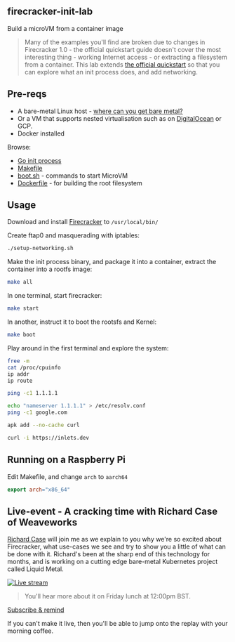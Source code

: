 ## firecracker-init-lab

Build a microVM from a container image

> Many of the examples you'll find are broken due to changes in Firecracker 1.0 - the official quickstart guide doesn't cover the most interesting thing - working Internet access - or extracting a filesystem from a container. This lab extends [the official quickstart](https://github.com/firecracker-microvm/firecracker/blob/main/docs/getting-started.md) so that you can explore what an init process does, and add networking.

## Pre-reqs

* A bare-metal Linux host - [where can you get bare metal?](https://github.com/alexellis/awesome-baremetal#bare-metal-cloud)
* Or a VM that supports nested virtualisation such as on [DigitalOcean](https://m.do.co/c/8d4e75e9886f) or GCP. 
* Docker installed

Browse:

* [Go init process](/init/main.go)
* [Makefile](/Makefile)
* [boot.sh](/boot.sh) - commands to start MicroVM
* [Dockerfile](/Dockerfile) - for building the root filesystem

## Usage

Download and install [Firecracker](https://github.com/firecracker-microvm/firecracker/releases/tag/v1.0.0) to `/usr/local/bin/`

Create ftap0 and masquerading with iptables:

```bash
./setup-networking.sh
```

Make the init process binary, and package it into a container, extract the container into a rootfs image:

```bash
make all
```

In one terminal, start firecracker:

```bash
make start
```

In another, instruct it to boot the rootsfs and Kernel:

```bash
make boot
```

Play around in the first terminal and explore the system:

```bash
free -m
cat /proc/cpuinfo
ip addr
ip route

ping -c1 1.1.1.1

echo "nameserver 1.1.1.1" > /etc/resolv.conf
ping -c1 google.com

apk add --no-cache curl

curl -i https://inlets.dev
```

## Running on a Raspberry Pi

Edit Makefile, and change `arch` to `aarch64`

```Makefile
export arch="x86_64"
```

## Live-event - A cracking time with Richard Case of Weaveworks

[Richard Case](https://twitter.com/fruit_case) will join me as we explain to you why we're so excited about Firecracker, what use-cases we see and try to show you a little of what can be done with it. Richard's been at the sharp end of this technology for months, and is working on a cutting edge bare-metal Kubernetes project called Liquid Metal.

[![Live stream](https://img.youtube.com/vi/CYCsa5e2vqg/hqdefault.jpg)](https://www.youtube.com/watch?v=CYCsa5e2vqg)

> You'll hear more about it on Friday lunch at 12:00pm BST.

[Subscribe & remind](https://www.youtube.com/watch?v=CYCsa5e2vqg)

If you can't make it live, then you'll be able to jump onto the replay with your morning coffee.
